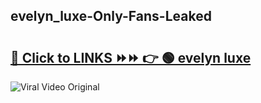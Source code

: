 
 ## evelyn_luxe-Only-Fans-Leaked

# <h2><a href="https://clipsfans.com/evelyn_luxe&ref=git">🔗 Click to LINKS ⏩⏩ 👉 🟢 evelyn luxe </a></h2>

<a href="https://clipsfans.com/evelyn_luxe&ref=git" rel="nofollow" data-target="animated-image.originalLink"><img src="https://i.ibb.co.com/xMMVF88/686577567.gif" alt="Viral Video Original" style="max-width: 100%; display: inline-block;" data-target="animated-image.originalImage"></a>
